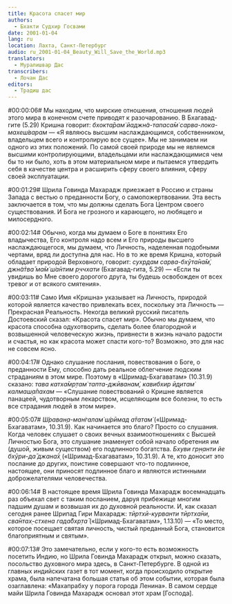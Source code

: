 ```yaml
---
title: Красота спасет мир
authors:
  - Бхакти Судхир Госвами
date: 2001-01-04
lang: ru
location: Лахта, Санкт-Петербург
audio: ru_2001-01-04_Beauty_Will_Save_the_World.mp3
translators: 
  - Муралишвар Дас
transcribers:
  - Лочан Дас
editors:
  - Традиш дас
---
```

  
#00:00:06# Мы находим, что мирские отношения, отношения людей этого мира в конечном счете приводят к разочарованию. В Бхагавад-гите (5.29) Кришна говорит: <i>бхокта̄рам̇ йаджн̃а-тапаса̄м̇ сарва-лока-махеш́варам</i> — «Я являюсь высшим наслаждающимся, собственником, владельцем всего и контролирую все сущее». Мы не занимаем ни одного из этих положений. По самой своей природе мы не являемся высшими контролирующими, владельцами или наслаждающимися чем бы то ни было, хоть в этом материальном мире и пытаемся утвердить себя в качестве центра и расширить сферу своего влияния, сферу своей эксплуатации. 

#00:01:29# Шрила Говинда Махарадж приезжает в Россию и страны Запада с вестью о преданности Богу, о самопожертвовании. Эта весть заключается в том, что мы должны сделать Бога Центром своего существования. И Бога не грозного и карающего, но любящего и милосердного. 

#00:02:14# Обычно, когда мы думаем о Боге в понятиях Его владычества, Его контроля надо всем и Его природы высшего наслаждающегося, мы думаем, что Личность, наделенная подобными чертами, вряд ли доступна для нас. Но в то же время Кришна, который обладает природой Верховного, говорит: <i>сухр̣дам сарва-бхӯта̄на̄м̇, джн̃а̄тва̄ ма̄м̇ ш́а̄нтим р̣ччхати</i> (Бхагавад-гита, 5.29) — «Если ты увидишь во Мне своего дорогого друга, ты будешь освобожден от всех тревог и от всякого смятения». 

#00:03:11# Само Имя «Кришна» указывает на Личность, природой которой является качество привлекать всех, поскольку эта Личность — Прекрасная Реальность. Некогда великий русский писатель Достоевский сказал: «Красота спасет мир». Обычно мы думаем, что красота способна одухотворить, сделать более благородной и возвышенной человеческую жизнь, привнести в жизнь начало радости и счастья, но как красота может спасти кого-то? Возможно, это для нас не совсем ясно. 

#00:04:17# Однако слушание послания, повествования о Боге, о преданности Ему, способно дать реальное облегчение людским страданиям в этом мире. Поэтому в «Шримад-Бхагаватам» (10.31.9) сказано: <i>тава катха̄мр̣там̇ тапта-джӣванам̇, кавибхир ӣд̣итам̇ калмаш̣а̄пахам</i> — «Слушание повествований о Кришне является панацеей, чудотворным лекарством, исцеляющим все болезни, то есть все страдания людей в этом мире». 

#00:05:07# <i>Ш́раван̣а-ман̇галам̇ ш́рӣмад а̄татам̇</i> («Шримад-Бхагаватам», 10.31.9). Как начинается это благо? Просто со слушания. Когда человек слушает о своих вечных взаимоотношениях с Высшей Личностью Бога, это слушание знаменует собой начало обретения им (душой, живым существом) его подлинного богатства. <i>Бхуви гр̣н̣анти йе бхӯри-да̄ джана̄х̣</i> («Шримад-Бхагаватам», 10.31.9). А те, кто доносит это послание до других, поистине совершают что-то подлинное, настоящее, они приносят подлинное благо и являются истинными доброжелателями человечества. 

#00:06:14# В настоящее время Шрила Говинда Махарадж восемнадцать раз объехал свет с таким посланием, даруя прибежище многим падшим душам и возвышая их до духовной реальности. И, как сказал сегодня ранее Шрипад Гири Махарадж: <i>тӣртхӣ-курванти тӣртха̄ни, сва̄нтах̣-стхена гада̄бхр̣та̄</i> («Шримад-Бхагаватам», 1.13.10) — «То место, которое посещает святая личность, чистый преданный Бога, становится благоприятным и святым». 

#00:07:13# Это замечательно, если у кого-то есть возможность посетить Индию, но Шрила Говинда Махарадж открыл, можно сказать, посольство духовного мира здесь, в Санкт-Петербурге. В одной из главных индийских газет в тот момент, когда происходило открытие храма, была напечатана большая статья об этом событии, которая была озаглавлена: «Махапрабху у порога города Ленина». В самом сердце майи Шрила Говинда Махарадж основал этот храм [Господа]. 
